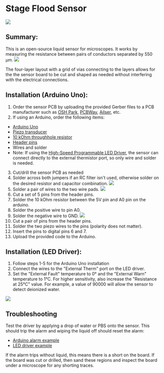 # Stage Flood Sensor

![](Design%20files/Images/Arduino%20sensor%20setup.png)

## Summary:

This is an open-source liquid sensor for microscopes.  It works by measuring the resistance between pairs of conductors separated by 550 µm.
![](Design%20files/Images/PCB%20layout.png)

The four-layer layout with a grid of vias connecting to the layers allows for the the sensor board to be cut and shaped as needed without interfering with the electrical connections.  

## Installation (Arduino Uno):

1) Order the sensor PCB by uploading the provided Gerber files to a PCB manufacturer such as [OSH Park](https://oshpark.com/), [PCBWay](https://www.pcbway.com/orderonline.aspx), [Ailser](https://aisler.net/), etc.
2) If using an Arduino, order the following items:
- [Arduino Uno](https://www.digikey.com/en/products/detail/arduino/A000066/2784006)
- [Piezo transducer](https://www.digikey.com/en/products/detail/mallory-sonalert-products-inc/PT-2038WQ/1957869)
- [10 kOhm throughhole resistor](https://www.digikey.com/en/products/detail/stackpole-electronics-inc/CF14JT10K0/1741265)
- [Header pins](https://www.digikey.com/en/products/detail/w%C3%BCrth-elektronik/61300811121/4846839)
- Wires and solder
- Note: If using the [High-Speed Programmable LED Driver](https://github.com/Llamero/Four_Channel_MHz_LED_Driver), the sensor can connect directly to the external thermistor port, so only wire and solder is needed.
3) Cut/drill the sensor PCB as needed
4) Solder across both jumpers if an RC filter isn't used, otherwise solder on the desired resistor and capacitor combination.
![](Design%20files/Images/Sensor%20connections.png)
5) Solder a pair of wires to the two wire pads.
![](https://github.com/Llamero/Stage_flood_sensor/blob/main/Design%20files/Images/Soldered%20Jumper.png)
6) Cut a set of 5 pins from the header pins.
7) Solder the 10 kOhm resistor between the 5V pin and A0 pin on the arduino.
8) Solder the positive wire to pin A0.
9) Solder the negative wire to GND.
![](Design%20files/Images/Arduino%20sensor%20setup.png)
10) Cut a pair of pins from the header pins.
11) Solder the two piezo wires to the pins (polarity does not matter).
12) Insert the pins to digital pins 6 and 7.
13) Upload the provided code to the Arduino.

## Installation (LED Driver):

1) Follow steps 1-5 for the Arduino Uno installation
2) Connect the wires to the "External Therm" port on the LED driver.
3) Set the "External Fault" temperature to 0° and the "External Warn" temperature to 1°C.  For higher sensitivity, also increase the "Resistance at 25°C" value.  For example, a value of 90000 will allow the sensor to detect deionized water.

![](Design%20files/Images/LED%20Driver%20GUI.PNG)

## Troubleshooting 

Test the driver by applying a drop of water or PBS onto the sensor.  This should trip the alarm and wiping the liquid off should reset the alarm:
- [Arduino alarm example](https://www.youtube.com/watch?v=3DOJQmaSFc4&ab_channel=BenjaminESmith)
- [LED driver example](https://www.youtube.com/watch?v=jpRJdUz0464&ab_channel=BenjaminESmith)

If the alarm trips without liquid, this means there is a short on the board.  If the board was cut or drilled, then sand these regions and inspect the board under a microscope for any shorting traces.


